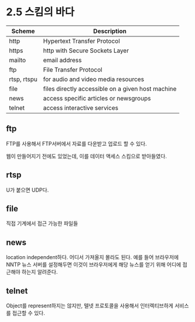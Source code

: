 # 2.5 스킴의 바다


| Scheme      | Description                                       |
|-------------|---------------------------------------------------|
| http        | Hypertext Transfer Protocol                       |
| https       | http with Secure Sockets Layer                    |
| mailto      | email address                                     |
| ftp         | File Transfer Protocol                            |
| rtsp, rtspu | for audio and video media resources               |
| file        | files directly accessible on a given host machine |
| news        | access specific articles or newsgroups            |
| telnet      | access interactive services                       |

## ftp

FTP를 사용해서 FTP서버에서 자료를 다운받고 업로드 할 수 있다.

웹이 만들어지기 전에도 있었는데, 이를 데이터 액세스 스킴으로 받아들였다. 

## rtsp

U가 붙으면 UDP다.

## file

직접 기계에서 접근 가능한 파일들

## news

location independent하다. 어디서 가져올지 몰라도 된다. 예를 들어 브라우저에 NNTP 뉴스 서버를 설정해두면 이것이 브라우저에게 해당 뉴스를 얻기 위해 어디에 접근해야 하는지 알려준다.

## telnet

Object를 represent하지는 않지만, 텔넷 프로토콜을 사용해서 인터렉티브하게 서비스를 접근할 수 있다.
